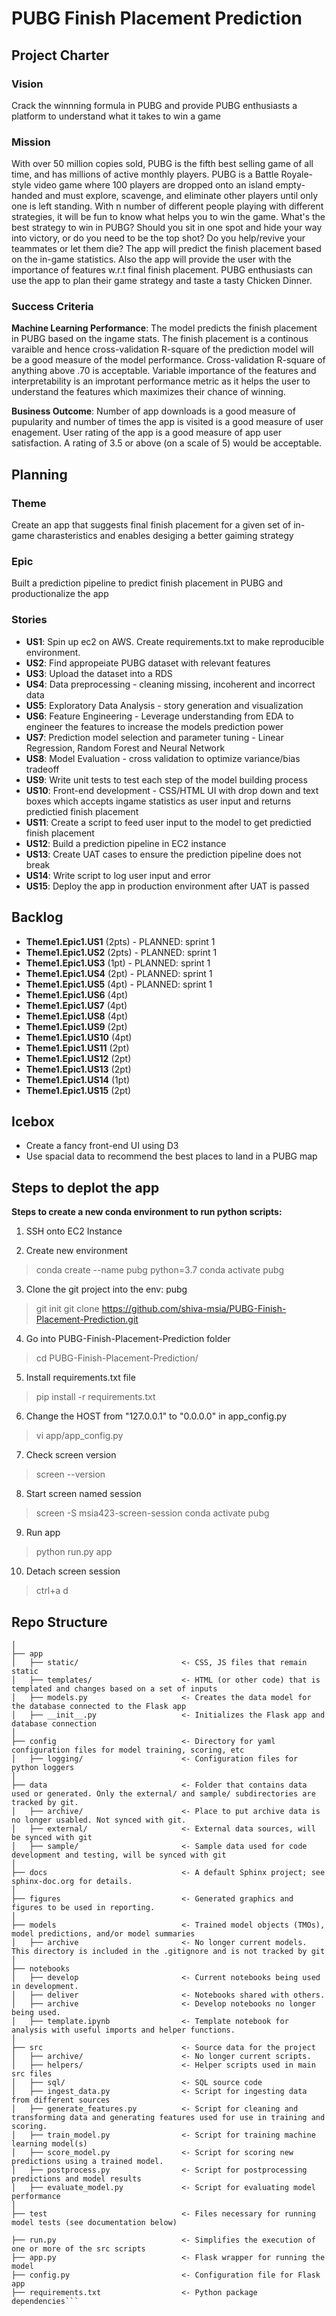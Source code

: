 # PUBG Finish Placement Prediction

## Project Charter

### Vision
Crack the winnning formula in PUBG and provide PUBG enthusiasts a platform to understand what it takes to win a game

### Mission
With over 50 million copies sold, PUBG is the fifth best selling game of all time, and has millions of active monthly players. PUBG is a  Battle Royale-style video game where 100 players are dropped onto an island empty-handed and must explore, scavenge, and eliminate other players until only one is left standing. With n number of different people playing with different strategies, it will be fun to know what helps you to win the game. What's the best strategy to win in PUBG? Should you sit in one spot and hide your way into victory, or do you need to be the top shot? Do you help/revive your teammates or let them die? The app will predict the finish placement based on the in-game statistics. Also the app will provide the user with the importance of features w.r.t final finish placement. PUBG enthusiasts can use the app to plan their game strategy and taste a tasty Chicken Dinner.   

### Success Criteria

**Machine Learning Performance**: The model predicts the finish placement in PUBG based on the ingame stats. The finish placement is a continous varaible and hence cross-validation R-square of the prediction model will be a good measure of the model performance. Cross-validation R-square of anything above .70 is acceptable. Variable importance of the features and interpretability is an improtant performance metric as it helps the user to understand the features which maximizes their chance of winning.

**Business Outcome**: 
Number of app downloads is a good measure of pupularity and number of times the app is visited is a good measure of user enagement. User rating of the app is a good measure of app user satisfaction. A rating of 3.5 or above (on a scale of 5) would be acceptable.

## Planning

### Theme 

Create an app that suggests final finish placement for a given set of in-game charasteristics and enables desiging a better gaiming strategy   

### Epic

Built a prediction pipeline to predict finish placement in PUBG and productionalize the app 

### Stories

 - **US1**: Spin up ec2 on AWS. Create requirements.txt to make reproducible environment.
 - **US2**: Find appropeiate PUBG dataset with relevant features
 - **US3**: Upload the dataset into a RDS
 - **US4**: Data preprocessing - cleaning missing, incoherent and incorrect data
 - **US5**: Exploratory Data Analysis - story generation and visualization
 - **US6**: Feature Engineering - Leverage understanding from EDA to engineer the features to increase the models prediction power
 - **US7**: Prediction model selection and parameter tuning - Linear Regression, Random Forest and Neural Network 
 - **US8**: Model Evaluation - cross validation to optimize variance/bias tradeoff 
 - **US9**: Write unit tests to test each step of the model building process
 - **US10**: Front-end development - CSS/HTML UI with drop down and text boxes which accepts ingame statistics as user input and returns predictied finish placement 
 - **US11**: Create a script to feed user input to the model to get predictied finish placement
 - **US12**: Build a prediction pipeline in EC2 instance
 - **US13**: Create UAT cases to ensure the prediction pipeline does not break 
 - **US14**: Write script to log user input and error
 - **US15**: Deploy the app in production environment after UAT is passed
 
## Backlog
 - **Theme1.Epic1.US1** (2pts) - PLANNED: sprint 1
 - **Theme1.Epic1.US2** (2pts) - PLANNED: sprint 1
 - **Theme1.Epic1.US3** (1pt) - PLANNED: sprint 1
 - **Theme1.Epic1.US4** (2pt) - PLANNED: sprint 1
 - **Theme1.Epic1.US5** (4pt) - PLANNED: sprint 1
 - **Theme1.Epic1.US6** (4pt)
 - **Theme1.Epic1.US7** (4pt)
 - **Theme1.Epic1.US8** (4pt)
 - **Theme1.Epic1.US9** (2pt)
 - **Theme1.Epic1.US10** (4pt)
 - **Theme1.Epic1.US11** (2pt)
 - **Theme1.Epic1.US12** (2pt) 
 - **Theme1.Epic1.US13** (2pt) 
 - **Theme1.Epic1.US14** (1pt) 
 - **Theme1.Epic1.US15** (2pt) 
 
## Icebox
 
- Create a fancy front-end UI using D3
- Use spacial data to recommend the best places to land in a PUBG map

## Steps to deplot the app

**Steps to create a new conda environment to run python scripts:**
1. SSH onto EC2 Instance
   
2. Create new environment
  > conda create --name pubg python=3.7
  > conda activate pubg
3. Clone the git project into the env:  pubg
  > git init
  > git clone https://github.com/shiva-msia/PUBG-Finish-Placement-Prediction.git
4. Go into PUBG-Finish-Placement-Prediction folder
  > cd PUBG-Finish-Placement-Prediction/
5. Install requirements.txt file
  > pip install -r requirements.txt
6. Change the HOST from "127.0.0.1" to "0.0.0.0" in app_config.py
  > vi app/app_config.py
7. Check screen version
  > screen --version
8. Start screen named session
  > screen -S msia423-screen-session
  > conda activate pubg
9. Run app
  > python run.py app
10. Detach screen session
  > ctrl+a d

## Repo Structure

```├── README.md                         <- You are here
│
├── app
│   ├── static/                       <- CSS, JS files that remain static 
│   ├── templates/                    <- HTML (or other code) that is templated and changes based on a set of inputs
│   ├── models.py                     <- Creates the data model for the database connected to the Flask app 
│   ├── __init__.py                   <- Initializes the Flask app and database connection
│
├── config                            <- Directory for yaml configuration files for model training, scoring, etc
│   ├── logging/                      <- Configuration files for python loggers
│
├── data                              <- Folder that contains data used or generated. Only the external/ and sample/ subdirectories are tracked by git. 
│   ├── archive/                      <- Place to put archive data is no longer usabled. Not synced with git. 
│   ├── external/                     <- External data sources, will be synced with git
│   ├── sample/                       <- Sample data used for code development and testing, will be synced with git
│
├── docs                              <- A default Sphinx project; see sphinx-doc.org for details.
│
├── figures                           <- Generated graphics and figures to be used in reporting.
│
├── models                            <- Trained model objects (TMOs), model predictions, and/or model summaries
│   ├── archive                       <- No longer current models. This directory is included in the .gitignore and is not tracked by git
│
├── notebooks
│   ├── develop                       <- Current notebooks being used in development.
│   ├── deliver                       <- Notebooks shared with others. 
│   ├── archive                       <- Develop notebooks no longer being used.
│   ├── template.ipynb                <- Template notebook for analysis with useful imports and helper functions. 
│
├── src                               <- Source data for the project 
│   ├── archive/                      <- No longer current scripts.
│   ├── helpers/                      <- Helper scripts used in main src files 
│   ├── sql/                          <- SQL source code
│   ├── ingest_data.py                <- Script for ingesting data from different sources 
│   ├── generate_features.py          <- Script for cleaning and transforming data and generating features used for use in training and scoring.
│   ├── train_model.py                <- Script for training machine learning model(s)
│   ├── score_model.py                <- Script for scoring new predictions using a trained model.
│   ├── postprocess.py                <- Script for postprocessing predictions and model results
│   ├── evaluate_model.py             <- Script for evaluating model performance 
│
├── test                              <- Files necessary for running model tests (see documentation below) 

├── run.py                            <- Simplifies the execution of one or more of the src scripts 
├── app.py                            <- Flask wrapper for running the model 
├── config.py                         <- Configuration file for Flask app
├── requirements.txt                  <- Python package dependencies``` 
